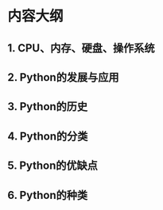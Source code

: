 # 内容大纲

## 1. CPU、内存、硬盘、操作系统

## 2. Python的发展与应用

## 3. Python的历史

## 4. Python的分类

## 5. Python的优缺点

## 6. Python的种类

